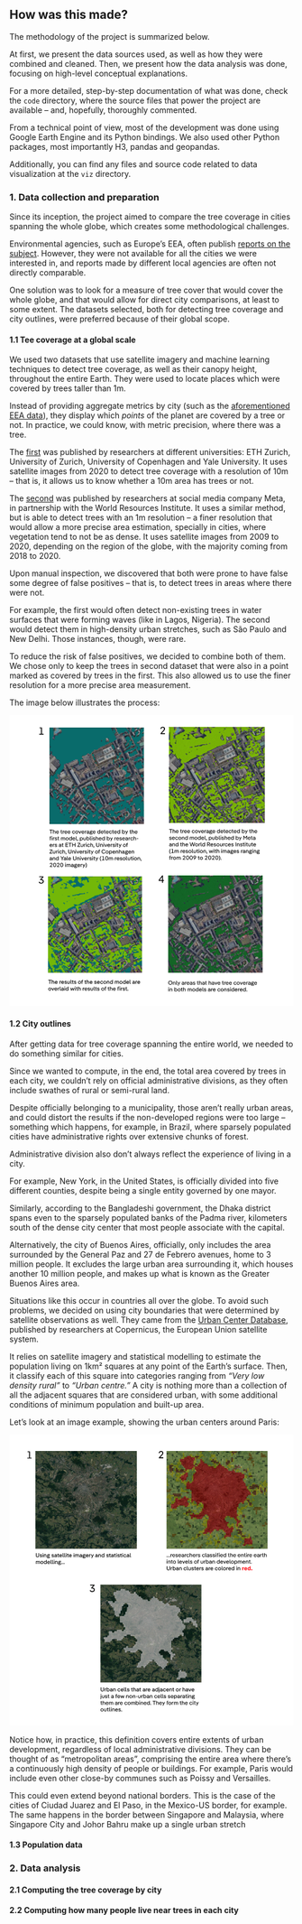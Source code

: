 ## How was this made?

The methodology of the project is summarized below. 

At first, we present the data sources used, as well as how they were combined and cleaned. Then, we present how the data analysis was done, focusing on high-level conceptual explanations. 

For a more detailed, step-by-step documentation of what was done, check the `code` directory, where the source files that power the project are available – and, hopefully, thoroughly commented.

From a technical point of view, most of the development was done using Google Earth Engine and its Python bindings. We also used other Python packages, most importantly H3, pandas and geopandas.

Additionally, you can find any files and source code related to data visualization at the `viz` directory.

### 1. Data collection and preparation

Since its inception, the project aimed to compare the tree coverage in cities spanning the whole globe, which creates some methodological challenges. 

Environmental agencies, such as Europe’s EEA, often publish [reports on the subject](https://www.eea.europa.eu/data-and-maps/dashboards/urban-tree-cover). However, they were not available for all the cities we were interested in, and reports made by different local agencies are often not directly comparable.

One solution was to look for a measure of tree cover that would cover the whole globe, and that would allow for direct city comparisons, at least to some extent. The datasets selected, both for detecting tree coverage and city outlines, were preferred because of their global scope.

#### 1.1 Tee coverage at a global scale

We used two datasets that use satellite imagery and machine learning techniques to detect tree coverage, as well as their canopy height, throughout the entire Earth. They were used to locate places which were covered by trees taller than 1m.

Instead of providing aggregate metrics by city (such as the [aforementioned EEA data](https://www.eea.europa.eu/data-and-maps/dashboards/urban-tree-cover)), they display which *points* of the planet are covered by a tree or not. In practice, we could know, with metric precision, where there was a tree.

The [first](https://langnico.github.io/globalcanopyheight/) was published by researchers at different universities: ETH Zurich, University of Zurich, University of Copenhagen and Yale University. It uses satellite images from 2020 to detect tree coverage with a resolution of 10m – that is, it allows us to know whether a 10m area has trees or not.

The [second](https://sustainability.atmeta.com/blog/2024/04/22/using-artificial-intelligence-to-map-the-earths-forests/) was published by researchers at social media company Meta, in partnership with the World Resources Institute. It uses a similar method, but is able to detect trees with an 1m resolution – a finer resolution that would allow a more precise area estimation, specially in cities, where vegetation tend to not be as dense. It uses satellite images from 2009 to 2020, depending on the region of the globe, with the majority coming from 2018 to 2020.

Upon manual inspection, we discovered that both were prone to have false some degree of false positives – that is, to detect trees in areas where there were not. 

For example, the first would often detect non-existing trees in water surfaces that were forming waves (like in Lagos, Nigeria). The second would detect them in high-density urban stretches, such as São Paulo and New Delhi. Those instances, though, were rare.

To reduce the risk of false positives, we decided to combine both of them. We chose only to keep the trees in second dataset that were also in a point marked as covered by trees in the first. This also allowed us to use the finer resolution for a more precise area measurement.

The image below illustrates the process:

![tree-cover.png](./readme-images/tree-cover.png)

#### 1.2 City outlines

After getting data for tree coverage spanning the entire world, we needed to do something similar for cities.

Since we wanted to compute, in the end, the total area covered by trees in each city, we couldn’t rely on official administrative divisions, as they often include swathes of rural or semi-rural land. 

Despite officially belonging to a municipality, those aren’t really urban areas, and could distort the results if the non-developed regions were too large – something which happens, for example, in Brazil, where sparsely populated cities have administrative rights over extensive chunks of forest.

Administrative division also don’t always reflect the experience of living in a city. 

For example, New York, in the United States, is officially divided into five different counties, despite being a single entity governed by one mayor. 

Similarly, according to the Bangladeshi government, the Dhaka district spans even to the sparsely populated banks of the Padma river, kilometers south of the dense city center that most people associate with the capital.

Alternatively, the city of Buenos Aires, officially, only includes the area surrounded by the General Paz and 27 de Febrero avenues, home to 3 million people. It excludes the large urban area surrounding it, which houses another 10 million people, and makes up what is known as the Greater Buenos Aires area.

Situations like this occur in countries all over the globe. To avoid such problems, we decided on using city boundaries that were determined by satellite observations as well. They came from the [Urban Center Database](https://www.nature.com/articles/s41597-023-02691-1), published by researchers at Copernicus, the European Union satellite system. 

It relies on satellite imagery and statistical modelling to estimate the population living on 1km² squares at any point of the Earth’s surface. Then, it classify each of this square into categories ranging from *“Very low density rural”* to *“Urban centre.”* A city is nothing more than a collection of all the adjacent squares that are considered urban, with some additional conditions of minimum population and built-up area.

Let’s look at an image example, showing the urban centers around Paris:

![city-outlines.png](./readme-images/city-outlines.png)


Notice how, in practice, this definition covers entire extents of urban development, regardless of local administrative divisions. They can be thought of as “metropolitan areas”,  comprising the entire area where there’s a continuously high density of people or buildings. For example, Paris would include even other close-by communes such as Poissy and Versailles.

This could even extend beyond national borders. This is the case of the cities of Ciudad Juarez and El Paso, in the Mexico-US border, for example. The same happens in the border between Singapore and Malaysia, where Singapore City and Johor Bahru make up a single urban stretch

#### 1.3 Population data

### 2. Data analysis

#### 2.1 Computing the tree coverage by city

#### 2.2 Computing how many people live near trees in each city

